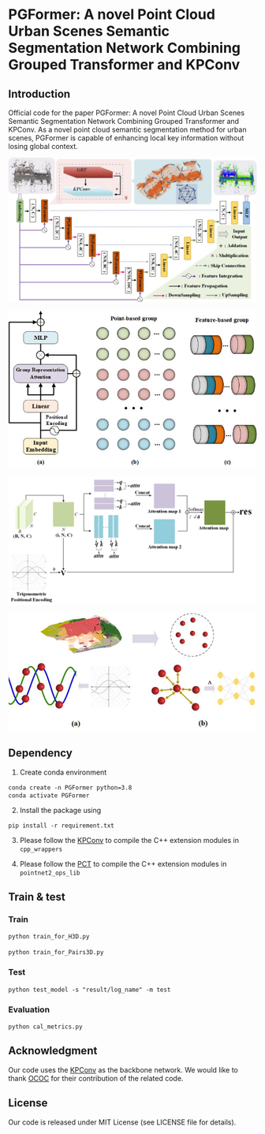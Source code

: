 # PGFormer: A novel Point Cloud Urban Scenes Semantic Segmentation Network Combining Grouped Transformer and KPConv
## Introduction
Official code for the paper PGFormer: A novel Point Cloud Urban Scenes Semantic Segmentation Network Combining Grouped Transformer and KPConv.
As a novel point cloud semantic segmentation method for urban scenes, PGFormer is capable of enhancing local key information without losing global context. 

![Pipeline](https://github.com/Kange7/PGFormer/blob/main/doc/Pipeline.jpg)

![Grouped Transformer](https://github.com/Kange7/PGFormer/blob/main/doc/GroupedTransformer.jpg)

![GRT block](https://github.com/Kange7/PGFormer/blob/main/doc/GRTblock.jpg)

![Pisitional Encoding](https://github.com/Kange7/PGFormer/blob/main/doc/PE.jpg)

## Dependency

1. Create conda environment
```
conda create -n PGFormer python=3.8
conda activate PGFormer
```

2. Install the package using 
```
pip install -r requirement.txt
```

3. Please follow the <a href="https://github.com/HuguesTHOMAS/KPConv-PyTorch">KPConv</a> to compile the C++ extension modules in `cpp_wrappers`

4. Please follow the <a href="https://github.com/Strawberry-Eat-Mango/PCT_Pytorch">PCT</a> to compile the C++ extension modules in `pointnet2_ops_lib`

## Train & test

### Train
```
python train_for_H3D.py

python train_for_Pairs3D.py
```
### Test

```
python test_model -s "result/log_name" -m test
```
### Evaluation
```
python cal_metrics.py
```




## Acknowledgment

Our code uses the <a href="https://github.com/HuguesTHOMAS/KPConv-PyTorch">KPConv</a> as the backbone network.
We would like to thank <a href="https://github.com/PuzoW/One-Class-One-Click">OCOC</a> for their contribution of the related code.

## License
Our code is released under MIT License (see LICENSE file for details).
